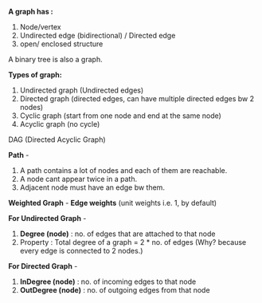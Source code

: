 **A graph has :**
1. Node/vertex
2. Undirected edge (bidirectional) / Directed edge 
3. open/ enclosed structure

A binary tree is also a graph.  

**Types of graph:**
1. Undirected graph (Undirected edges)
2. Directed graph (directed edges, can have multiple directed edges bw 2 nodes)
3. Cyclic graph (start from one node and end at the same node)
4. Acyclic graph (no cycle)

DAG (Directed Acyclic Graph)

**Path** - 
1. A path contains a lot of nodes and each of them are reachable.
2. A node cant appear twice in a path.
3. Adjacent node must have an edge bw them.

**Weighted Graph** - 
**Edge weights** (unit weights i.e. 1, by default)

**For Undirected Graph** -
1. **Degree (node)** : no. of edges that are attached to that node 
2. Property : Total degree of a graph = 2 * no. of edges (Why? because every edge is connected to 2 nodes.)

**For Directed Graph** -
1. **InDegree (node)** : no. of incoming edges to that node 
2. **OutDegree (node)** : no. of outgoing edges from that node 
